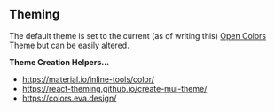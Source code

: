 ## Theming

The default theme is set to the current (as of writing this) [Open Colors](https://yeun.github.io/open-color/) Theme but can be easily altered.

**Theme Creation Helpers...**

- https://material.io/inline-tools/color/
- https://react-theming.github.io/create-mui-theme/
- https://colors.eva.design/
